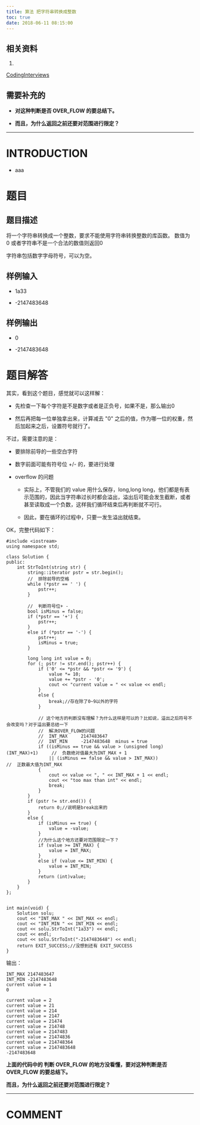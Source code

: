 ```yaml
---
title: 算法 把字符串转换成整数
toc: true
date: 2018-06-11 08:15:00
---
```


## 相关资料






  1.


[CodingInterviews](https://github.com/gatieme/CodingInterviews)







## 需要补充的






  * **对这种判断是否 OVER_FLOW 的要总结下。**


  * **而且，为什么返回之前还要对范围进行限定？**





* * *





# INTRODUCTION






  * aaa





# 题目




## **题目描述**


将一个字符串转换成一个整数，要求不能使用字符串转换整数的库函数。 数值为 0 或者字符串不是一个合法的数值则返回0

字符串包括数字字母符号，可以为空。


## **样例输入**






  * 1a33


  * -2147483648




## **样例输出**






  * 0


  * -2147483648




##




# 题目解答


其实，看到这个题目，感觉就可以这样解：




  * 先检查一下每个字符是不是数字或者是正负号，如果不是，那么输出0


  * 然后再把每一位单独拿出来，计算减去 "0" 之后的值，作为哪一位的权重，然后加起来之后，设置符号就行了。


不过，需要注意的是：


  * 要排除前导的一些空白字符


  * 数字前面可能有符号位 +/- 的，要进行处理


  * overflow 的问题


    * 实际上，不管我们的 value 用什么保存，long,long long，他们都是有表示范围的，因此当字符串过长时都会溢出，溢出后可能会发生截断，或者甚至读取成一个负数，这样我们循环结束后再判断就不可行。


    * 因此，要在循环的过程中，只要一发生溢出就结束。





OK，完整代码如下：


    #include <iostream>
    using namespace std;

    class Solution {
    public:
        int StrToInt(string str) {
            string::iterator pstr = str.begin();
            //  排除前导的空格
            while (*pstr == ' ') {
                pstr++;
            }

            //  判断符号位+ -
            bool isMinus = false;
            if (*pstr == '+') {
                pstr++;
            }
            else if (*pstr == '-') {
                pstr++;
                isMinus = true;
            }

            long long int value = 0;
            for (; pstr != str.end(); pstr++) {
                if ('0' <= *pstr && *pstr <= '9') {
                    value *= 10;
                    value += *pstr - '0';
                    cout << "current value = " << value << endl;
                }
                else {
                    break;//存在除了0~9以外的字符
                }

                // 这个地方的判断没有理解？为什么这样是可以的？比如说，溢出之后符号不会改变吗？对于溢出要总结一下
                //  解决OVER_FLOW的问题
                //  INT_MAX     2147483647
                //  INT_MIN     -2147483648  minus = true
                if ((isMinus == true && value > (unsigned long)(INT_MAX)+1)     //  负数绝对值最大为INT_MAX + 1
                    || (isMinus == false && value > INT_MAX))                         //  正数最大值为INT_MAX
                {
                    cout << value << ", " << INT_MAX + 1 << endl;
                    cout << "too max than int" << endl;
                    break;
                }
            }
            if (pstr != str.end()) {
                return 0;//说明是break出来的
            }
            else {
                if (isMinus == true) {
                    value = -value;
                }
                //为什么这个地方还要对范围限定一下？
                if (value >= INT_MAX) {
                    value = INT_MAX;
                }
                else if (value <= INT_MIN) {
                    value = INT_MIN;
                }
                return (int)value;
            }
        }
    };


    int main(void) {
        Solution solu;
        cout << "INT_MAX " << INT_MAX << endl;
        cout << "INT_MIN " << INT_MIN << endl;
        cout << solu.StrToInt("1a33") << endl;
        cout << endl;
        cout << solu.StrToInt("-2147483648") << endl;
        return EXIT_SUCCESS;//没想到还有 EXIT_SUCCESS
    }


输出：


    INT_MAX 2147483647
    INT_MIN -2147483648
    current value = 1
    0

    current value = 2
    current value = 21
    current value = 214
    current value = 2147
    current value = 21474
    current value = 214748
    current value = 2147483
    current value = 21474836
    current value = 214748364
    current value = 2147483648
    -2147483648


**上面的代码中的 判断 OVER_FLOW 的地方没看懂，要对这种判断是否 OVER_FLOW 的要总结下。**

**而且，为什么返回之前还要对范围进行限定？**















* * *





# COMMENT

